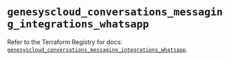 # `genesyscloud_conversations_messaging_integrations_whatsapp`

Refer to the Terraform Registry for docs: [`genesyscloud_conversations_messaging_integrations_whatsapp`](https://registry.terraform.io/providers/mypurecloud/genesyscloud/1.70.0/docs/resources/conversations_messaging_integrations_whatsapp).

